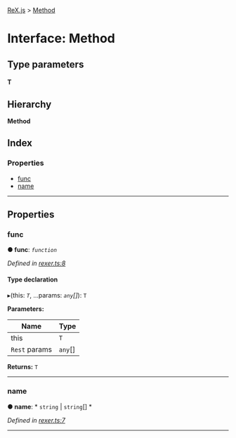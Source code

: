 [ReX.js](../README.md) > [Method](../interfaces/method.md)

# Interface: Method

## Type parameters
#### T 
## Hierarchy

**Method**

## Index

### Properties

* [func](method.md#func)
* [name](method.md#name)

---

## Properties

<a id="func"></a>

###  func

**● func**: *`function`*

*Defined in [rexer.ts:8](https://github.com/areknawo/Rex/blob/cd201a2/src/rexer.ts#L8)*

#### Type declaration
▸(this: *`T`*, ...params: *`any`[]*): `T`

**Parameters:**

| Name | Type |
| ------ | ------ |
| this | `T` |
| `Rest` params | `any`[] |

**Returns:** `T`

___
<a id="name"></a>

###  name

**● name**: * `string` &#124; `string`[]
*

*Defined in [rexer.ts:7](https://github.com/areknawo/Rex/blob/cd201a2/src/rexer.ts#L7)*

___

